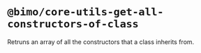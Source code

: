 # `@bimo/core-utils-get-all-constructors-of-class`

Retruns an array of all the constructors that a class inherits from.
